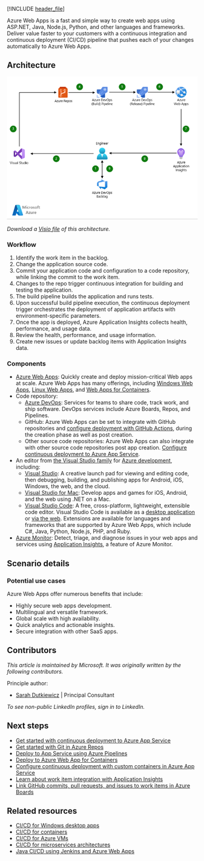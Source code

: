 [!INCLUDE [header_file](../../../includes/sol-idea-header.md)]

Azure Web Apps is a fast and simple way to create web apps using ASP.NET, Java, Node.js, Python, and other languages and frameworks. Deliver value faster to your customers with a continuous integration and continuous deployment (CI/CD) pipeline that pushes each of your changes automatically to Azure Web Apps.

## Architecture

![Architecture diagram](../media/azure-devops-cicd-for-azure-web-apps.png)

*Download a [Visio file](https://arch-center.azureedge.net/azure-devops-cicd-for-web-apps.vsdx) of this architecture.*

### Workflow

1. Identify the work item in the backlog.
1. Change the application source code.
1. Commit your application code and configuration to a code repository, while linking the commit to the work item.
1. Changes to the repo trigger continuous integration for building and testing the application.
1. The build pipeline builds the application and runs tests.
1. Upon successful build pipeline execution, the continuous deployment trigger orchestrates the deployment of application artifacts with environment-specific parameters.
1. Once the app is deployed, Azure Application Insights collects health, performance, and usage data.
1. Review the health, performance, and usage information.
1. Create new issues or update backlog items with Application Insights data.

### Components

* [Azure Web Apps](https://azure.microsoft.com/services/app-service/web): Quickly create and deploy mission-critical Web apps at scale. Azure Web Apps has many offerings, including [Windows Web Apps](/azure/app-service/overview), [Linux Web Apps](/azure/app-service/overview#app-service-on-linux), and [Web Apps for Containers](https://azure.microsoft.com/products/app-service/containers).
* Code repository:
  * [Azure DevOps](https://azure.microsoft.com/services/devops): Services for teams to share code, track work, and ship software. DevOps services include Azure Boards, Repos, and Pipelines.
  * GitHub: Azure Web Apps can be set to integrate with GitHub repositories and [configure deployment with GitHub Actions](/azure/app-service/deploy-github-actions), during the creation phase as well as post creation.
  * Other source code repositories: Azure Web Apps can also integrate with other source code repositories post app creation. [Configure continuous deployment to Azure App Service](/azure/app-service/deploy-continuous-deployment).
* An editor from [the Visual Studio family](https://visualstudio.microsoft.com) for [Azure development](https://visualstudio.microsoft.com/vs/azure), including:
  * [Visual Studio](https://visualstudio.microsoft.com/vs): A creative launch pad for viewing and editing code, then debugging, building, and publishing apps for Android, iOS, Windows, the web, and the cloud.
  * [Visual Studio for Mac](https://visualstudio.microsoft.com/vs/mac): Develop apps and games for iOS, Android, and the web using .NET on a Mac.
  * [Visual Studio Code](https://code.visualstudio.com): A free, cross-platform, lightweight, extensible code editor. Visual Studio Code is available as a [desktop application](https://code.visualstudio.com/Download) or [via the web](https://vscode.dev). Extensions are available for languages and frameworks that are supported by Azure Web Apps, which include C#, Java, Python, Node.js, PHP, and Ruby.
* [Azure Monitor](https://azure.microsoft.com/products/monitor): Detect, triage, and diagnose issues in your web apps and services using [Application Insights](/azure/azure-monitor/app/app-insights-overview), a feature of Azure Monitor.

## Scenario details

### Potential use cases

Azure Web Apps offer numerous benefits that include:

* Highly secure web apps development.
* Multilingual and versatile framework.
* Global scale with high availability.
* Quick analytics and actionable insights.
* Secure integration with other SaaS apps.

## Contributors

*This article is maintained by Microsoft. It was originally written by the following contributors.* 

Principle author:

- [Sarah Dutkiewicz](https://www.linkedin.com/in/sadukie) | Principal Consultant

*To see non-public LinkedIn profiles, sign in to LinkedIn.*

## Next steps

* [Get started with continuous deployment to Azure App Service](/azure/app-service/deploy-continuous-deployment)
* [Get started with Git in Azure Repos](/azure/devops/repos/git/gitquickstart)
* [Deploy to App Service using Azure Pipelines](/azure/app-service/deploy-azure-pipelines)
* [Deploy to Azure Web App for Containers](/azure/devops/pipelines/apps/cd/deploy-docker-webapp)
* [Configure continuous deployment with custom containers in Azure App Service](/azure/app-service/deploy-ci-cd-custom-container)
* [Learn about work item integration with Application Insights](/azure/azure-monitor/app/work-item-integration)
* [Link GitHub commits, pull requests, and issues to work items in Azure Boards](/azure/devops/boards/github/link-to-from-github)

## Related resources

* [CI/CD for Windows desktop apps](/azure/architecture/solution-ideas/articles/azure-devops-ci-cd-for-desktop-apps)
* [CI/CD for containers](/azure/architecture/solution-ideas/articles/cicd-for-containers)
* [CI/CD for Azure VMs](/azure/architecture/solution-ideas/articles/cicd-for-azure-vms)
* [CI/CD for microservices architectures](/azure/architecture/microservices/ci-cd)
* [Java CI/CD using Jenkins and Azure Web Apps](/azure/architecture/solution-ideas/articles/java-cicd-using-jenkins-and-azure-web-apps)

